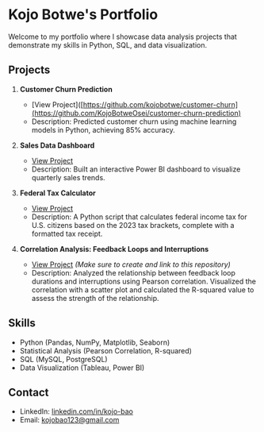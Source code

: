 # Kojo Botwe's Portfolio

Welcome to my portfolio where I showcase data analysis projects that demonstrate my skills in Python, SQL, and data visualization.

## Projects

1. **Customer Churn Prediction**
   - [View Project]([https://github.com/kojobotwe/customer-churn](https://github.com/KojoBotweOsei/customer-churn-prediction)
   - Description: Predicted customer churn using machine learning models in Python, achieving 85% accuracy.

2. **Sales Data Dashboard**
   - [View Project]([https://github.com/kojobotwe/sales-data-dashboard](https://github.com/KojoBotweOsei/Sales-Data-Dashboard/tree/main))
   - Description: Built an interactive Power BI dashboard to visualize quarterly sales trends.

3. **Federal Tax Calculator**
   - [View Project](https://github.com/kojobotwe/federal-tax-calculator)
   - Description: A Python script that calculates federal income tax for U.S. citizens based on the 2023 tax brackets, complete with a formatted tax receipt.

4. **Correlation Analysis: Feedback Loops and Interruptions**
   - [View Project](https://github.com/kojobotwe/feedback-loops-analysis)  *(Make sure to create and link to this repository)*
   - Description: Analyzed the relationship between feedback loop durations and interruptions using Pearson correlation. Visualized the correlation with a scatter plot and calculated the R-squared value to assess the strength of the relationship.

## Skills
- Python (Pandas, NumPy, Matplotlib, Seaborn)
- Statistical Analysis (Pearson Correlation, R-squared)
- SQL (MySQL, PostgreSQL)
- Data Visualization (Tableau, Power BI)

## Contact
- LinkedIn: [linkedin.com/in/kojo-bao](https://linkedin.com/in/kojo-bao)
- Email: kojobao123@gmail.com

